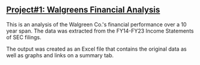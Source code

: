 ## [Project#1: Walgreens Financial Analysis](https://github.com/r-welsch/wag_analysis)

This is an analysis of the Walgreen Co.'s financial performance over a 10 year span. The data was extracted from the FY14-FY23 Income Statements of SEC filings.

The output was created as an Excel file that contains the original data as well as graphs and links on a summary tab. 
